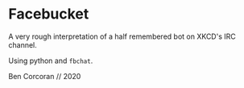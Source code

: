 # Facebucket 

A very rough interpretation of a half remembered bot on XKCD's IRC channel. 

Using python and `fbchat`. 

Ben Corcoran // 2020 
